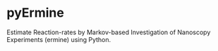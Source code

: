 # pyErmine
Estimate Reaction-rates by Markov-based Investigation of Nanoscopy Experiments (ermine) using Python.
